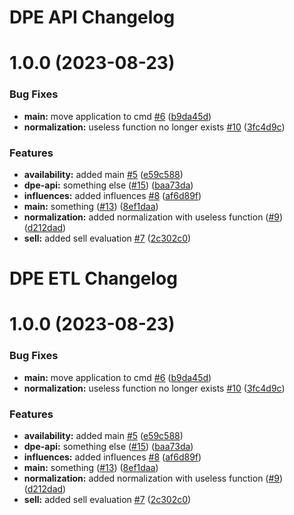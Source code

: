 # DPE API Changelog

# 1.0.0 (2023-08-23)


### Bug Fixes

* **main:** move application to cmd [#6](https://github.com/tanayagarflyr/fakeRM/issues/6) ([b9da45d](https://github.com/tanayagarflyr/fakeRM/commit/b9da45dc9c13ec506b189055dc44e6c33d96492c))
* **normalization:** useless function no longer exists [#10](https://github.com/tanayagarflyr/fakeRM/issues/10) ([3fc4d9c](https://github.com/tanayagarflyr/fakeRM/commit/3fc4d9c3319e272150c7b4c0176c7f07d0fc0d93))


### Features

* **availability:** added main [#5](https://github.com/tanayagarflyr/fakeRM/issues/5) ([e59c588](https://github.com/tanayagarflyr/fakeRM/commit/e59c588c54cdf283c4ced5372905b0ab7789d2c6))
* **dpe-api:** something else ([#15](https://github.com/tanayagarflyr/fakeRM/issues/15)) ([baa73da](https://github.com/tanayagarflyr/fakeRM/commit/baa73da5dcd3d1c535e7d465e9aec11675db1db9))
* **influences:** added influences [#8](https://github.com/tanayagarflyr/fakeRM/issues/8) ([af6d89f](https://github.com/tanayagarflyr/fakeRM/commit/af6d89fd6b78aa984b33f6515e5daafbfa6020af))
* **main:** something ([#13](https://github.com/tanayagarflyr/fakeRM/issues/13)) ([8ef1daa](https://github.com/tanayagarflyr/fakeRM/commit/8ef1daa607e63667f0013cd6a1156fc7925c5733))
* **normalization:** added normalization with useless function ([#9](https://github.com/tanayagarflyr/fakeRM/issues/9)) ([d212dad](https://github.com/tanayagarflyr/fakeRM/commit/d212dadcf08770d8468782a33526ad55ffb8443c))
* **sell:** added sell evaluation [#7](https://github.com/tanayagarflyr/fakeRM/issues/7) ([2c302c0](https://github.com/tanayagarflyr/fakeRM/commit/2c302c07d1284a525783974d4447d0c17d1772f7))

# DPE ETL Changelog

# 1.0.0 (2023-08-23)


### Bug Fixes

* **main:** move application to cmd [#6](https://github.com/tanayagarflyr/fakeRM/issues/6) ([b9da45d](https://github.com/tanayagarflyr/fakeRM/commit/b9da45dc9c13ec506b189055dc44e6c33d96492c))
* **normalization:** useless function no longer exists [#10](https://github.com/tanayagarflyr/fakeRM/issues/10) ([3fc4d9c](https://github.com/tanayagarflyr/fakeRM/commit/3fc4d9c3319e272150c7b4c0176c7f07d0fc0d93))


### Features

* **availability:** added main [#5](https://github.com/tanayagarflyr/fakeRM/issues/5) ([e59c588](https://github.com/tanayagarflyr/fakeRM/commit/e59c588c54cdf283c4ced5372905b0ab7789d2c6))
* **dpe-api:** something else ([#15](https://github.com/tanayagarflyr/fakeRM/issues/15)) ([baa73da](https://github.com/tanayagarflyr/fakeRM/commit/baa73da5dcd3d1c535e7d465e9aec11675db1db9))
* **influences:** added influences [#8](https://github.com/tanayagarflyr/fakeRM/issues/8) ([af6d89f](https://github.com/tanayagarflyr/fakeRM/commit/af6d89fd6b78aa984b33f6515e5daafbfa6020af))
* **main:** something ([#13](https://github.com/tanayagarflyr/fakeRM/issues/13)) ([8ef1daa](https://github.com/tanayagarflyr/fakeRM/commit/8ef1daa607e63667f0013cd6a1156fc7925c5733))
* **normalization:** added normalization with useless function ([#9](https://github.com/tanayagarflyr/fakeRM/issues/9)) ([d212dad](https://github.com/tanayagarflyr/fakeRM/commit/d212dadcf08770d8468782a33526ad55ffb8443c))
* **sell:** added sell evaluation [#7](https://github.com/tanayagarflyr/fakeRM/issues/7) ([2c302c0](https://github.com/tanayagarflyr/fakeRM/commit/2c302c07d1284a525783974d4447d0c17d1772f7))
